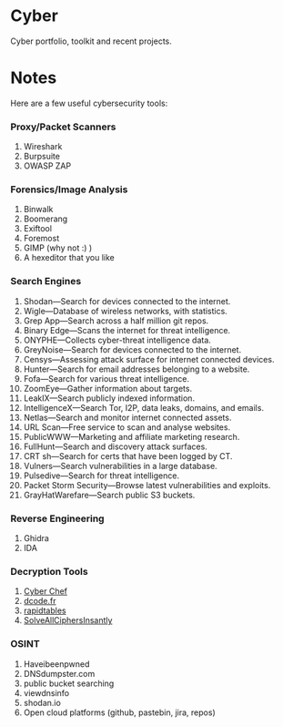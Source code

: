 # Cyber
Cyber portfolio, toolkit and recent projects.


# Notes

Here are a few useful cybersecurity tools:

### Proxy/Packet Scanners

1. Wireshark
2. Burpsuite
3. OWASP ZAP

### Forensics/Image Analysis

1. Binwalk
2. Boomerang
3. Exiftool
4. Foremost
5. GIMP (why not :) )
6. A hexeditor that you like

### Search Engines

1. Shodan—Search for devices connected to the internet.
2. Wigle—Database of wireless networks, with statistics.
3. Grep App—Search across a half million git repos.
4. Binary Edge—Scans the internet for threat intelligence.
5. ONYPHE—Collects cyber-threat intelligence data.
6. GreyNoise—Search for devices connected to the internet.
7. Censys—Assessing attack surface for internet connected devices.
8. Hunter—Search for email addresses belonging to a website.
9. Fofa—Search for various threat intelligence.
10. ZoomEye—Gather information about targets.
11. LeakIX—Search publicly indexed information.
12. IntelligenceX—Search Tor, I2P, data leaks, domains, and emails.
13. Netlas—Search and monitor internet connected assets.
14. URL Scan—Free service to scan and analyse websites.
15. PublicWWW—Marketing and affiliate marketing research.
16. FullHunt—Search and discovery attack surfaces.
17. CRT sh—Search for certs that have been logged by CT.
18. Vulners—Search vulnerabilities in a large database.
19. Pulsedive—Search for threat intelligence.
20. Packet Storm Security—Browse latest vulnerabilities and exploits.
21. GrayHatWarefare—Search public S3 buckets.

### Reverse Engineering

1. Ghidra
2. IDA

### Decryption Tools

1. [Cyber Chef](https://gchq.github.io/CyberChef/)
2. [dcode.fr](https://www.dcode.fr/caesar-cipher)
3. [rapidtables](https://www.rapidtables.com/convert/number/decimal-to-hex.html)
4. [SolveAllCiphersInsantly](The_fact_that_you_click_links_without_reading_where_they_go_is_pretty_silly)

### OSINT

1. Haveibeenpwned
2. DNSdumpster.com
3. public bucket searching
4. viewdnsinfo
5. shodan.io
6. Open cloud platforms (github, pastebin, jira, repos)
